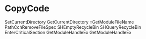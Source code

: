 CopyCode
========
SetCurrentDirectory
GetCurrentDirectory
::GetModuleFileName
PathCchRemoveFileSpec
   SHEmptyRecycleBin     SHQueryRecycleBin    EnterCriticalSection     GetModuleHandleEx  GetModuleHandleEx 
